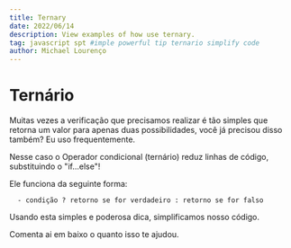 ```yaml
---
title: Ternary
date: 2022/06/14
description: View examples of how use ternary.
tag: javascript spt #imple powerful tip ternario simplify code 
author: Michael Lourenço
---
```


# Ternário

Muitas vezes a verificação que precisamos realizar é tão simples que retorna um valor para apenas duas possibilidades, você já precisou disso também? Eu uso frequentemente.

Nesse caso o Operador condicional (ternário) reduz linhas de código, substituindo o "if...else"!

Ele funciona da seguinte forma:

```
  - condição ? retorno se for verdadeiro : retorno se for falso
```
Usando esta simples e poderosa dica, simplificamos nosso código.

Comenta ai em baixo o quanto isso te ajudou. 
